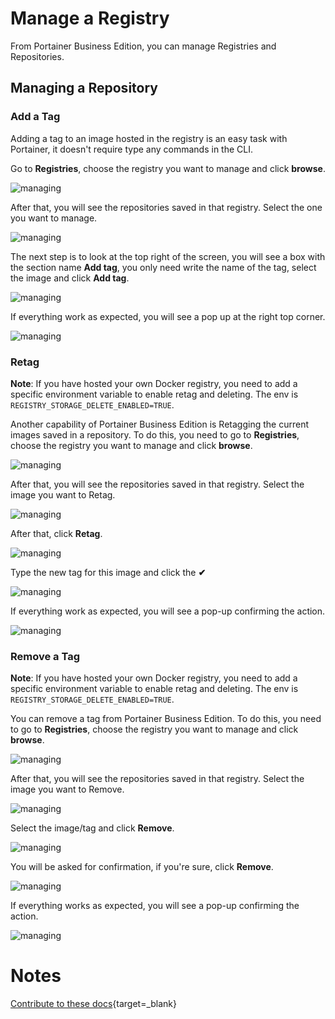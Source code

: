 # Manage a Registry

From Portainer Business Edition, you can manage Registries and Repositories. 

## Managing a Repository

### Add a Tag

Adding a tag to an image hosted in the registry is an easy task with Portainer, it doesn't require type any commands in the CLI.

Go to <b>Registries</b>, choose the registry you want to manage and click <b>browse</b>.

![managing](assets/browse1.png)

After that, you will see the repositories saved in that registry. Select the one you want to manage.

![managing](assets/browse2.png)

The next step is to look at the top right of the screen, you will see a box with the section name <b>Add tag</b>, you only need write the name of the tag, select the image and click <b>Add tag</b>.

![managing](assets/manage1.png)

If everything work as expected, you will see a pop up at the right top corner.

![managing](assets/manage2.png)

### Retag

<b>Note</b>: If you have hosted your own Docker registry, you need to add a specific environment variable to enable retag and deleting. The env is <code>REGISTRY_STORAGE_DELETE_ENABLED=TRUE</code>.

Another capability of Portainer Business Edition is Retagging the current images saved in a repository. To do this, you need to go to <b>Registries</b>, choose the registry you want to manage and click <b>browse</b>.

![managing](assets/browse1.png)

After that, you will see the repositories saved in that registry. Select the image you want to Retag.

![managing](assets/browse2.png)

After that, click <b>Retag</b>.

![managing](assets/manage3.png)

Type the new tag for this image and click the <b>✔</b>

![managing](assets/manage4.png)

If everything work as expected, you will see a pop-up confirming the action.

![managing](assets/manage5.png)

### Remove a Tag

<b>Note</b>: If you have hosted your own Docker registry, you need to add a specific environment variable to enable retag and deleting. The env is <code>REGISTRY_STORAGE_DELETE_ENABLED=TRUE</code>.

You can remove a tag from Portainer Business Edition. To do this, you need to go to <b>Registries</b>, choose the registry you want to manage and click <b>browse</b>.

![managing](assets/browse1.png)

After that, you will see the repositories saved in that registry. Select the image you want to Remove.

![managing](assets/browse2.png)

Select the image/tag and click <b>Remove</b>.

![managing](assets/manage6.png)

You will be asked for confirmation, if you're sure, click <b>Remove</b>.

![managing](assets/manage7.png)

If everything works as expected, you will see a pop-up confirming the action.

![managing](assets/manage8.png)

# Notes

[Contribute to these docs](https://github.com/portainer/portainer-docs/blob/master/contributing.md){target=_blank}